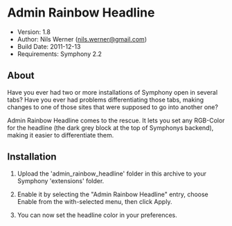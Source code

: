 
Admin Rainbow Headline
======================

 - Version: 1.8
 - Author: Nils Werner (nils.werner@gmail.com)
 - Build Date: 2011-12-13
 - Requirements: Symphony 2.2

About
-----

Have you ever had two or more installations of Symphony open in several tabs? Have you ever had problems differentiating those tabs, making changes to one of those sites that were supposed to go into another one?

Admin Rainbow Headline comes to the rescue. It lets you set any RGB-Color for the headline (the dark grey block at the top of Symphonys backend), making it easier to differentiate them.

Installation
------------

1. Upload the 'admin_rainbow_headline' folder in this archive to your Symphony 'extensions' folder.

2. Enable it by selecting the "Admin Rainbow Headline" entry, choose Enable from the with-selected menu, then click Apply.

3. You can now set the headline color in your preferences.